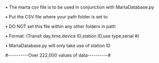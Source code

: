 • The marta csv file is to be used in conjunction with MartaDatabase.py

• Put the CSV file where your path folder is set to

• DO NOT set this file within any other folders in path

• Format: (Transit day,time,device ID,station ID,use type,serial #)

• MartaDatabase.py will only take use of station ID

#----------Over 222,000 values of data----------#